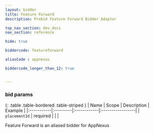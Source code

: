 ```yaml
---
layout: bidder
title: Feature Forward
description: Prebid Feature Forward Bidder Adaptor

top_nav_section: dev_docs
nav_section: reference

hide: true

biddercode: featureforward

aliasCode : appnexus

biddercode_longer_than_12: true


---
```


### bid params

{: .table .table-bordered .table-striped }
| Name | Scope | Description | Example |
|:-----------|:---------|:------------|:-----------------|
| `placementId` | required | | |

Feature Forward is an aliased bidder for AppNexus
